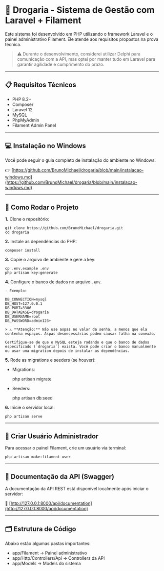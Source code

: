 # 💊 Drogaria - Sistema de Gestão com Laravel + Filament

Este sistema foi desenvolvido em PHP utilizando o framework Laravel e o painel administrativo Filament. Ele atende aos requisitos propostos na prova técnica.

> ⚠️ Durante o desenvolvimento, considerei utilizar Delphi para comunicação com a API, mas optei por manter tudo em Laravel para garantir agilidade e cumprimento do prazo.

---

## 📋 Requisitos Técnicos

* PHP 8.2+
* Composer
* Laravel 12
* MySQL
* PhpMyAdmin
* Filament Admin Panel

---

## 💻 Instalação no Windows

Você pode seguir o guia completo de instalação do ambiente no Windows:

👉 [https://github.com/BrunoMichael/drogaria/blob/main/instalacao-windows.md](https://github.com/BrunoMichael/drogaria/blob/main/instalacao-windows.md)

---

## 🚀 Como Rodar o Projeto

**1.** Clone o repositório:
  
    git clone https://github.com/BrunoMichael/drogaria.git
    cd drogaria
   
**2.** Instale as dependências do PHP:

    composer install

**3.** Copie o arquivo de ambiente e gere a key:

    cp .env.example .env
    php artisan key:generate

**4.** Configure o banco de dados no arquivo `.env`.

    - Exemplo: 

    DB_CONNECTION=mysql
    DB_HOST=127.0.0.1
    DB_PORT=3306
    DB_DATABASE=drogaria
    DB_USERNAME=root
    DB_PASSWORD=admin123+

    > ⚠️ **Atenção:** Não use aspas no valor da senha, a menos que ela contenha espaços. Aspas desnecessárias podem causar falha na conexão.

    Certifique-se de que o MySQL esteja rodando e que o banco de dados especificado (`drogaria`) exista. Você pode criar o banco manualmente ou usar uma migration depois de instalar as dependências.

**5.** Rode as migrations e seeders (se houver):

- Migrations:

    php artisan migrate

- Seeders:

    php artisan db:seed

**6.** Inicie o servidor local:

    php artisan serve

---

## 👤 Criar Usuário Administrador

Para acessar o painel Filament, crie um usuário via terminal:

```bash
php artisan make:filament-user
```

---

## 📘 Documentação da API (Swagger)

A documentação da API REST está disponível localmente após iniciar o servidor:

📎 [http://127.0.0.1:8000/api/documentation](http://127.0.0.1:8000/api/documentation)

---

## 🗂️ Estrutura de Código

Abaixo estão algumas pastas importantes:

* app/Filament → Painel administrativo
* app/Http/Controllers/Api → Controllers da API
* app/Models → Models do sistema
